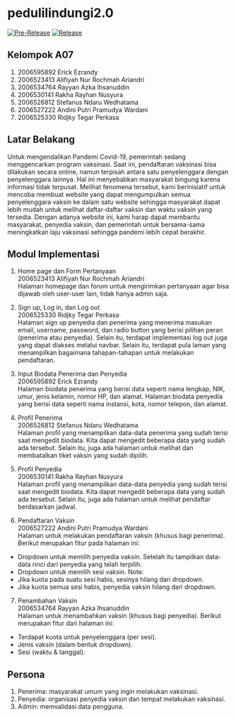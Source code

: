 # pedulilindungi2.0

[![Pre-Release](https://github.com/PBP-A07/pedulilindungi2-mobile-app/actions/workflows/pre-release.yml/badge.svg)](https://github.com/PBP-A07/pedulilindungi2-mobile-app/actions/workflows/pre-release.yml)
[![Release](https://github.com/PBP-A07/pedulilindungi2-mobile-app/actions/workflows/release.yml/badge.svg)](https://github.com/PBP-A07/pedulilindungi2-mobile-app/actions/workflows/release.yml)

## Kelompok A07

1. 2006595892 Erick Ezrandy
2. 2006523413 Alifiyah Nur Rochmah Ariandri
3. 2006534764 Rayyan Azka Ihsanuddin
4. 2006530141 Rakha Rayhan Nusyura
5. 2006526812 Stefanus Ndaru Wedhatama
6. 2006527222 Andini Putri Pramudya Wardani
7. 2006525330 Ridjky Tegar Perkasa

## Latar Belakang

Untuk mengendalikan Pandemi Covid-19, pemerintah sedang menggencarkan program vaksinasi. Saat ini, pendaftaran vaksinasi bisa dilakukan secara online, namun terpisah antara satu penyelenggara dengan penyelenggara lainnya. Hal ini menyebabkan masyarakat bingung karena informasi tidak terpusat. Melihat fenomena tersebut, kami berinisiatif untuk mencoba membuat website yang dapat mengumpulkan semua penyelenggara vaksin ke dalam satu website sehingga masyarakat dapat lebih mudah untuk melihat daftar-daftar vaksin dan waktu vaksin yang tersedia. Dengan adanya website ini, kami harap dapat membantu masyarakat, penyedia vaksin, dan pemerintah untuk bersama-sama meningkatkan laju vaksinasi sehingga pandemi lebih cepat berakhir.

## Modul Implementasi

1. Home page dan Form Pertanyaan<br>
   2006523413 Alifiyah Nur Rochmah Ariandri<br>
   Halaman homepage dan forum untuk mengirimkan pertanyaan agar bisa dijawab oleh user-user lain, tidak hanya admin saja.

2. Sign up, Log in, dan Log out<br>
   2006525330 Ridjky Tegar Perkasa<br>
   Halaman sign up penyedia dan penerima yang menerima masukan email, username, password, dan radio button yang berisi pilihan peran (penerima atau penyedia). Selain itu, terdapat implementasi log out juga yang dapat diakses melalui navbar. Selain itu, terdapat pula laman yang menampilkan bagaimana tahapan-tahapan untuk melakukan pendaftaran.

3. Input Biodata Penerima dan Penyedia<br>
   2006595892 Erick Ezrandy<br>
   Halaman biodata penerima yang berisi data seperti nama lengkap, NIK, umur, jenis kelamin, nomor HP, dan alamat. Halaman biodata penyedia yang berisi data seperti nama instansi, kota, nomor telepon, dan alamat.

4. Profil Penerima<br>
   2006526812 Stefanus Ndaru Wedhatama<br>
   Halaman profil yang menampilkan data-data penerima yang sudah terisi saat mengedit biodata. Kita dapat mengedit beberapa data yang sudah ada tersebut. Selain itu, juga ada halaman untuk melihat dan membatalkan tiket vaksin yang sudah dipilih.

5. Profil Penyedia<br>
   2006530141 Rakha Rayhan Nusyura<br>
   Halaman profil yang menampilkan data-data penyedia yang sudah terisi saat mengedit biodata. Kita dapat mengedit beberapa data yang sudah ada tersebut. Selain itu, juga ada halaman untuk melihat pendaftar berdasarkan jadwal.

6. Pendaftaran Vaksin<br>
   2006527222 Andini Putri Pramudya Wardani<br>
   Halaman untuk melakukan pendaftaran vaksin (khusus bagi penerima). Berikut merupakan fitur pada halaman ini:<br>

- Dropdown untuk memilih penyedia vaksin. Setelah itu tampilkan data-data rinci dari penyedia yang telah terpilih.
- Dropdown untuk memilih sesi vaksin.
  Note: <br>
- Jika kuota pada suatu sesi habis, sesinya hilang dari dropdown.
- Jika kuota semua sesi habis, penyedia vaksin hilang dari dropdown.

7. Penambahan Vaksin<br>
   2006534764 Rayyan Azka Ihsanuddin<br>
   Halaman untuk menambahkan vaksin (khusus bagi penyedia). Berikut merupakan fitur dari halaman ini:<br>

- Terdapat kuota untuk penyelenggara (per sesi).
- Jenis vaksin (dalam bentuk dropdown).
- Sesi (waktu & tanggal).

## Persona

1. Penerima: masyarakat umum yang ingin melakukan vaksinasi.
2. Penyedia: organisasi penyedia vaksin dan tempat melakukan vaksinasi.
3. Admin: memvalidasi data pengguna.
